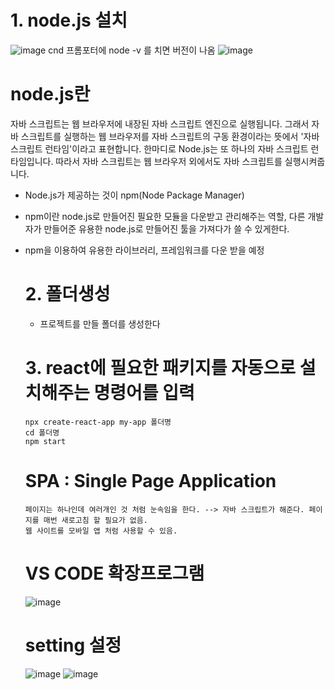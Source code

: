 # 1. node.js 설치

![image](https://github.com/hyo0o0o/reactbasic/assets/129016961/0265b768-4d39-44f0-bd7d-9f115f06ba65)
cnd 프롬포터에 node -v 를 치면 버전이 나옴
![image](https://github.com/hyo0o0o/reactbasic/assets/129016961/afb1fb46-72ca-4ebb-a909-2afe75afdbc5)

# node.js란
  자바 스크립트는 웹 브라우저에 내장된 자바 스크립트 엔진으로 실행됩니다. 그래서 자바 스크립트를 실행하는 웹 브라우저를 자바 스크립트의 구동 환경이라는 뜻에서 '자바 스크립트 런타임'이라고 표현합니다.
  한마디로 Node.js는 또 하나의 자바 스크립트 런타임입니다. 따라서 자바 스크립트는 웹 브라우저 외에서도 자바 스크립트를 실행시켜줍니다.

* Node.js가 제공하는 것이 npm(Node Package Manager)
* npm이란 node.js로 만들어진 필요한 모듈을 다운받고 관리해주는 역할, 다른 개발자가 만들어준 유용한 node.js로 만들어진 툴을 가져다가 쓸 수 있게한다.
* npm을 이용하여 유용한 라이브러리, 프레임워크를 다운 받을 예정

  # 2. 폴더생성
    * 프로젝트를 만들 폴더를 생성한다

  # 3. react에 필요한 패키지를 자동으로 설치해주는 명령어를 입력
      npx create-react-app my-app 폴더명
      cd 폴더명
      npm start
  
  # SPA : Single Page Application
      페이지는 하나인데 여러개인 것 처럼 눈속임을 한다. --> 자바 스크립트가 해준다. 페이지를 매번 새로고침 할 필요가 없음.
      웹 사이트를 모바일 앱 처럼 사용할 수 있음.

  # VS CODE 확장프로그램
  ![image](https://github.com/hyo0o0o/reactbasic/assets/129016961/b95043ec-4ab2-42a5-9d4b-d1eb40a7b59f)

  # setting 설정
  ![image](https://github.com/hyo0o0o/reactbasic/assets/129016961/9af223a3-5f8c-416b-96ce-199272543521)
  ![image](https://github.com/hyo0o0o/reactbasic/assets/129016961/b9553799-0802-45a0-aa21-9e701d2eb5d0)
